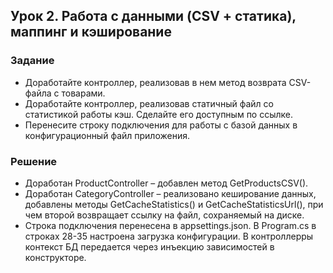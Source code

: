 ## Урок 2. Работа с данными (CSV + статика), маппинг и кэширование

### Задание

- Доработайте контроллер, реализовав в нем метод возврата CSV-файла с товарами.
- Доработайте контроллер, реализовав статичный файл со статистикой работы кэш. Сделайте его доступным по ссылке.
- Перенесите строку подключения для работы с базой данных в конфигурационный файл приложения.

### Решение

- Доработан ProductController – добавлен метод GetProductsCSV().
- Доработан CategoryController – реализовано кеширование данных, добавлены методы GetCacheStatistics() и GetCacheStatisticsUrl(), при чем второй возвращает ссылку на файл, сохраняемый на диске.
- Строка подключения перенесена в appsettings.json. В Program.cs в строках 28-35 настроена загрузка конфигурации. В контроллерры контекст БД передается через инъекцию зависимостей в конструкторе.
